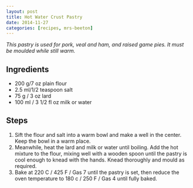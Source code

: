 ```yaml
---
layout: post
title: Hot Water Crust Pastry
date: 2014-11-27
categories: [recipes, mrs-beeton]
---
```


*This pastry is used for pork, veal and ham, and raised game pies. It must be moulded while still warm.*

## Ingredients

* 200 g/7 oz plain flour
* 2.5 ml/1/2 teaspoon salt
* 75 g / 3 oz lard
* 100 ml / 3 1/2 fl oz milk or water

## Steps

1. Sift the flour and salt into a warm bowl and make a well in the center. Keep the bowl in a warm place.
1. Meanwhile, heat the lard and milk or water until boiling. Add the hot mixture to the flour, mixing well with a wooden spoon until the pastry is cool enough to knead with the hands. Knead thoroughly and mould as required.
1. Bake at 220 C / 425 F / Gas 7 until the pastry is set, then reduce the oven temperature to 180 c / 250 F / Gas 4 until fully baked.
